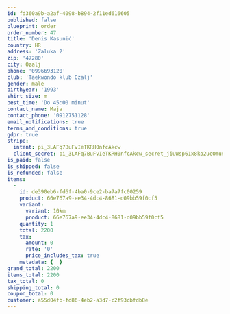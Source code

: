 ```yaml
---
id: fd360a9b-a2af-4098-b894-2f11ed616605
published: false
blueprint: order
order_number: 47
title: 'Denis Kasunić'
country: HR
address: 'Zaluka 2'
zip: '47280'
city: Ozalj
phone: '0996693120'
club: 'Taekwondo klub Ozalj'
gender: male
birthyear: '1993'
shirt_size: m
best_time: 'Do 45:00 minut'
contact_name: Maja
contact_phone: '0912751128'
email_notifications: true
terms_and_conditions: true
gdpr: true
stripe:
  intent: pi_3LAFq7BuFvIeTKRH0nfcAkcw
  client_secret: pi_3LAFq7BuFvIeTKRH0nfcAkcw_secret_jiuWsp61x8ko2ucOmunyzeGsI
is_paid: false
is_shipped: false
is_refunded: false
items:
  -
    id: de390eb6-fd6f-4ba0-9ce2-ba7a7fc00259
    product: 66e767a9-ee34-4dc4-8681-d09bb59f0cf5
    variant:
      variant: 10km
      product: 66e767a9-ee34-4dc4-8681-d09bb59f0cf5
    quantity: 1
    total: 2200
    tax:
      amount: 0
      rate: '0'
      price_includes_tax: true
    metadata: {  }
grand_total: 2200
items_total: 2200
tax_total: 0
shipping_total: 0
coupon_total: 0
customer: a55d04fb-fd86-4eb2-a3d7-c2f93cbfdb8e
---
```

